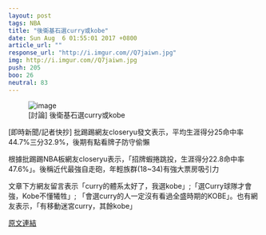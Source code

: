 ```yaml
---
layout: post
tags: NBA
title: "後衛基石選curry或kobe"
date: Sun Aug  6 01:55:01 2017 +0800
article_url: ""
response_url: "http://i.imgur.com//Q7jaiwn.jpg"
img: http://i.imgur.com//Q7jaiwn.jpg
push: 205
boo: 26
neutral: 83
---
```


<figure>
<img src="http://i.imgur.com//Q7jaiwn.jpg" alt="image">
<figcaption>
[討論] 後衛基石選curry或kobe
</figcaption>
</figure>



[即時新聞/記者快抄] 批踢踢網友closeryu發文表示，平均生涯得分25命中率44.7%三分32.9%，後期有點看牌子防守偷懶

根據批踢踢NBA板網友closeryu表示，「招牌蝦捲跳投，生涯得分22.8命中率47.6%」。後稱近代最強自走砲，年輕族群(18~34)有強大票房吸引力

文章下方網友留言表示「curry的體系太好了，我選kobe」;「選Curry球隊才會強，Kobe不懂犧牲」; 「會選curry的人一定沒有看過全盛時期的KOBE」。也有網友表示，「有移動迷宮curry，其餘kobe」

<a href = "https://www.ptt.cc/bbs/NBA/M.1501955703.A.4D7.html">原文連結</a>

